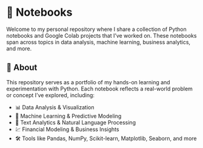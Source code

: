 
# 🐍 Notebooks

Welcome to my personal repository where I share a collection of Python notebooks and Google Colab projects that I’ve worked on. These notebooks span across topics in data analysis, machine learning, business analytics, and more.

## 📘 About

This repository serves as a portfolio of my hands-on learning and experimentation with Python. Each notebook reflects a real-world problem or concept I’ve explored, including:

- 📊 Data Analysis & Visualization  
- 🤖 Machine Learning & Predictive Modeling  
- 🧠 Text Analytics & Natural Language Processing  
- 💹 Financial Modeling & Business Insights  
- 🛠️ Tools like Pandas, NumPy, Scikit-learn, Matplotlib, Seaborn, and more
